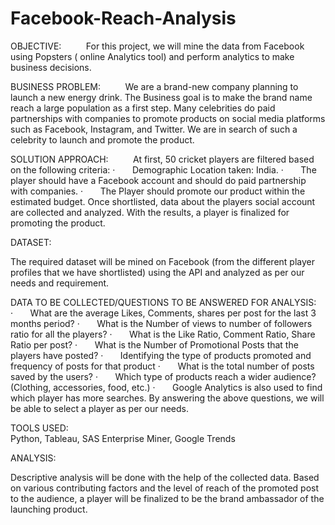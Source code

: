 # Facebook-Reach-Analysis

OBJECTIVE:
         
For this project, we will mine the data from Facebook using Popsters ( online Analytics tool) and perform analytics to make business decisions.
         
BUSINESS PROBLEM:
         
 We are a brand-new company planning to launch a new energy drink. The Business goal is to make the brand name reach a large population as a first step. Many celebrities do paid partnerships with companies to promote products on social media platforms such as Facebook, Instagram, and Twitter. We are in search of such a celebrity to launch and promote the product.

SOLUTION APPROACH:
        
At first, 50 cricket players are filtered based on the following criteria:
·       Demographic Location taken: India.
·       The player should have a Facebook account and should do paid partnership with companies.
·       The Player should promote our product within the estimated budget.
Once shortlisted, data about the players social account are collected and analyzed. With the results, a player is finalized for promoting the product.

DATASET:

The required dataset will be mined on Facebook (from the different player profiles that we have shortlisted) using the API and analyzed as per our needs and requirement. 

DATA TO BE COLLECTED/QUESTIONS TO BE ANSWERED FOR ANALYSIS:
·       What are the average Likes, Comments, shares per post for the last 3 months period?
·       What is the Number of views to number of followers ratio for all the players?
·       What is the Like Ratio, Comment Ratio, Share Ratio per post?
·       What is the Number of Promotional Posts that the players have posted?
·       Identifying the type of products promoted and frequency of posts for that product
·       What is the total number of posts saved by the users?
·       Which type of products reach a wider audience? (Clothing, accessories, food, etc.)
·       Google Analytics is also used to find which player has more searches.
By answering the above questions, we will be able to select a player as per our needs.

TOOLS  USED:
          
Python, Tableau, SAS Enterprise Miner, Google Trends

ANALYSIS:

Descriptive analysis will be done with the help of the collected data. Based on various contributing factors and the level of reach of the promoted post to the audience, a player will be finalized to be the brand ambassador of the launching product.
